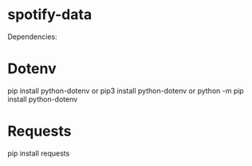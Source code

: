 # spotify-data

Dependencies:
# Dotenv
pip install python-dotenv
or
pip3 install python-dotenv
or
python -m pip install python-dotenv

# Requests
pip install requests


